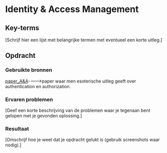 # Identity & Access Management


## Key-terms
[Schrijf hier een lijst met belangrijke termen met eventueel een korte uitleg.]

## Opdracht
### Gebruikte bronnen
[paper_A&A](./FULLTEXT01_Authentication%26Authorization.pdf)---->paper waar men esoterische uitleg geeft over authentication en authorization. 

### Ervaren problemen
[Geef een korte beschrijving van de problemen waar je tegenaan bent gelopen met je gevonden oplossing.]

### Resultaat
[Omschrijf hoe je weet dat je opdracht gelukt is (gebruik screenshots waar nodig).]
